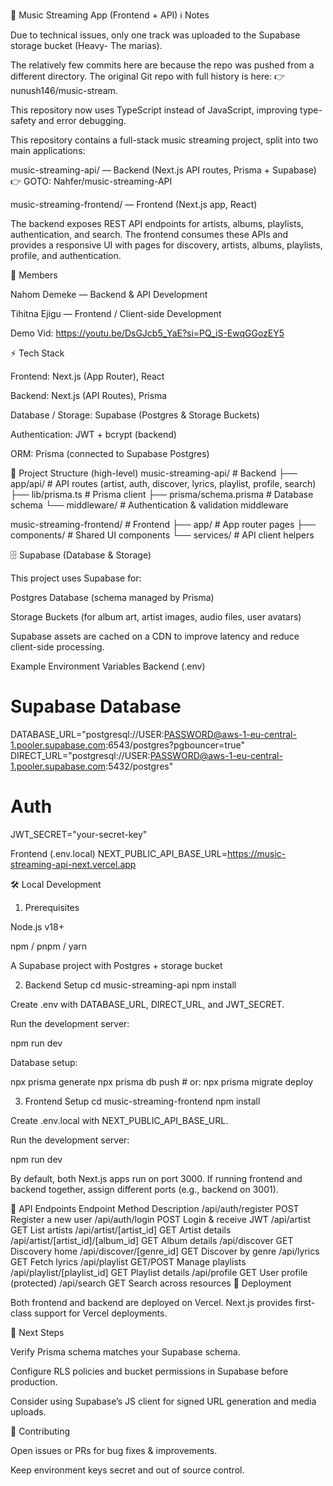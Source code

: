 🎵 Music Streaming App (Frontend + API)
ℹ️ Notes

Due to technical issues, only one track was uploaded to the Supabase storage bucket (Heavy- The marias).

The relatively few commits here are because the repo was pushed from a different directory. The original Git repo with full history is here: 👉 nunush146/music-stream.

This repository now uses TypeScript instead of JavaScript, improving type-safety and error debugging.

This repository contains a full-stack music streaming project, split into two main applications:

music-streaming-api/ — Backend (Next.js API routes, Prisma + Supabase)
👉 GOTO: Nahfer/music-streaming-API

music-streaming-frontend/ — Frontend (Next.js app, React)

The backend exposes REST API endpoints for artists, albums, playlists, authentication, and search.
The frontend consumes these APIs and provides a responsive UI with pages for discovery, artists, albums, playlists, profile, and authentication.

👥 Members

Nahom Demeke — Backend & API Development

Tihitna Ejigu — Frontend / Client-side Development

Demo Vid:
https://youtu.be/DsGJcb5_YaE?si=PQ_iS-EwqGGozEY5

⚡ Tech Stack

Frontend: Next.js (App Router), React

Backend: Next.js (API Routes), Prisma

Database / Storage: Supabase (Postgres & Storage Buckets)

Authentication: JWT + bcrypt (backend)

ORM: Prisma (connected to Supabase Postgres)

📂 Project Structure (high-level)
music-streaming-api/         # Backend
 ├── app/api/                # API routes (artist, auth, discover, lyrics, playlist, profile, search)
 ├── lib/prisma.ts           # Prisma client
 ├── prisma/schema.prisma    # Database schema
 └── middleware/             # Authentication & validation middleware

music-streaming-frontend/    # Frontend
 ├── app/                    # App router pages
 ├── components/             # Shared UI components
 └── services/               # API client helpers

🗄️ Supabase (Database & Storage)

This project uses Supabase for:

Postgres Database (schema managed by Prisma)

Storage Buckets (for album art, artist images, audio files, user avatars)

Supabase assets are cached on a CDN to improve latency and reduce client-side processing.

Example Environment Variables
Backend (.env)
# Supabase Database
DATABASE_URL="postgresql://USER:PASSWORD@aws-1-eu-central-1.pooler.supabase.com:6543/postgres?pgbouncer=true"
DIRECT_URL="postgresql://USER:PASSWORD@aws-1-eu-central-1.pooler.supabase.com:5432/postgres"

# Auth
JWT_SECRET="your-secret-key"

Frontend (.env.local)
NEXT_PUBLIC_API_BASE_URL=https://music-streaming-api-next.vercel.app

🛠️ Local Development
1. Prerequisites

Node.js v18+

npm / pnpm / yarn

A Supabase project with Postgres + storage bucket

2. Backend Setup
cd music-streaming-api
npm install

Create .env with DATABASE_URL, DIRECT_URL, and JWT_SECRET.

Run the development server:

npm run dev

Database setup:

npx prisma generate
npx prisma db push        # or: npx prisma migrate deploy

3. Frontend Setup
cd music-streaming-frontend
npm install


Create .env.local with NEXT_PUBLIC_API_BASE_URL.

Run the development server:

npm run dev


By default, both Next.js apps run on port 3000.
If running frontend and backend together, assign different ports (e.g., backend on 3001).

📌 API Endpoints
Endpoint	Method	Description
/api/auth/register	POST	Register a new user
/api/auth/login	POST	Login & receive JWT
/api/artist	GET	List artists
/api/artist/[artist_id]	GET	Artist details
/api/artist/[artist_id]/[album_id]	GET	Album details
/api/discover	GET	Discovery home
/api/discover/[genre_id]	GET	Discover by genre
/api/lyrics	GET	Fetch lyrics
/api/playlist	GET/POST	Manage playlists
/api/playlist/[playlist_id]	GET	Playlist details
/api/profile	GET	User profile (protected)
/api/search	GET	Search across resources
🚀 Deployment

Both frontend and backend are deployed on Vercel.
Next.js provides first-class support for Vercel deployments.

🔮 Next Steps

Verify Prisma schema matches your Supabase schema.

Configure RLS policies and bucket permissions in Supabase before production.

Consider using Supabase’s JS client for signed URL generation and media uploads.

🤝 Contributing

Open issues or PRs for bug fixes & improvements.

Keep environment keys secret and out of source control.
